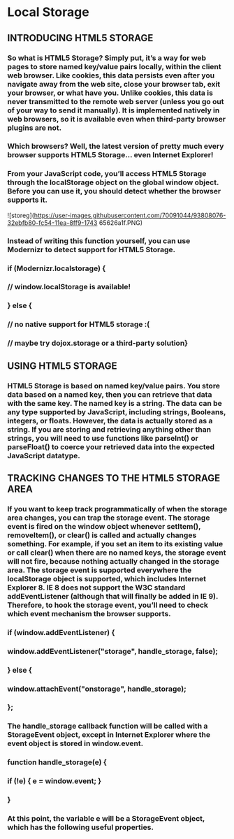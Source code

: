 # Local Storage

## INTRODUCING HTML5 STORAGE

### So what is HTML5 Storage? Simply put, it’s a way for web pages to store named key/value pairs locally, within the client web browser. Like cookies, this data persists even after you navigate away from the web site, close your browser tab, exit your browser, or what have you. Unlike cookies, this data is never transmitted to the remote web server (unless you go out of your way to send it manually). It is implemented natively in web browsers, so it is available even when third-party browser plugins are not.

### Which browsers? Well, the latest version of pretty much every browser supports HTML5 Storage… even Internet Explorer!
### From your JavaScript code, you’ll access HTML5 Storage through the localStorage object on the global window object. Before you can use it, you should detect whether the browser supports it.
![storeg](https://user-images.githubusercontent.com/70091044/93808076-32ebfb80-fc54-11ea-8ff9-1743
65626a1f.PNG)

### Instead of writing this function yourself, you can use Modernizr to detect support for HTML5 Storage.

### if (Modernizr.localstorage) {
### // window.localStorage is available!
### } else {
###  // no native support for HTML5 storage :(
###  // maybe try dojox.storage or a third-party solution}



## USING HTML5 STORAGE

### HTML5 Storage is based on named key/value pairs. You store data based on a named key, then you can retrieve that data with the same key. The named key is a string. The data can be any type supported by JavaScript, including strings, Booleans, integers, or floats. However, the data is actually stored as a string. If you are storing and retrieving anything other than strings, you will need to use functions like parseInt() or parseFloat() to coerce your retrieved data into the expected JavaScript datatype.



## TRACKING CHANGES TO THE HTML5 STORAGE AREA


### If you want to keep track programmatically of when the storage area changes, you can trap the storage event. The storage event is fired on the window object whenever setItem(), removeItem(), or clear() is called and actually changes something. For example, if you set an item to its existing value or call clear() when there are no named keys, the storage event will not fire, because nothing actually changed in the storage area. The storage event is supported everywhere the localStorage object is supported, which includes Internet Explorer 8. IE 8 does not support the W3C standard addEventListener (although that will finally be added in IE 9). Therefore, to hook the storage event, you’ll need to check which event mechanism the browser supports. 

### if (window.addEventListener) {
### window.addEventListener("storage", handle_storage, false);
### } else {
###  window.attachEvent("onstorage", handle_storage);
### };
### The handle_storage callback function will be called with a StorageEvent object, except in Internet Explorer where the event object is stored in window.event.

### function handle_storage(e) {
###  if (!e) { e = window.event; }
### }
### At this point, the variable e will be a StorageEvent object, which has the following useful properties.
